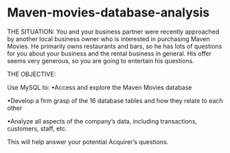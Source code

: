 # Maven-movies-database-analysis
THE SITUATION:
You and your business partner were recently approached by another local business owner
who is interested in purchasing Maven Movies. He primarily owns restaurants and bars, so he
has lots of questions for you about your business and the rental business in general. His offer
seems very generous, so you are going to entertain his questions.

THE OBJECTIVE:

Use MySQL to:
•Access and explore the Maven Movies database

•Develop a firm grasp of the 16 database tables and how they relate to each other

•Analyze all aspects of the company’s data, including transactions, customers, staff, etc.

This will help answer your potential Acquirer’s questions. 
